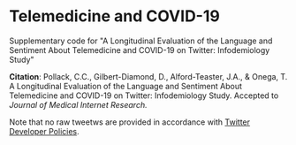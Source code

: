 # Telemedicine and COVID-19
Supplementary code for "A Longitudinal Evaluation of the Language and Sentiment About Telemedicine and COVID-19 on Twitter: Infodemiology Study"

**Citation**: 
Pollack, C.C., Gilbert-Diamond, D., Alford-Teaster, J.A., & Onega, T. A Longitudinal Evaluation of the Language and Sentiment About Telemedicine and COVID-19 on Twitter: Infodemiology Study. Accepted to _Journal of Medical Internet Research._

Note that no raw tweetws are provided in accordance with [Twitter Developer Policies](https://developer.twitter.com/en/developer-terms/agreement-and-policy).

